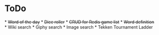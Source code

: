 <h1>ToDo</h1>
* <s>Word of the day</s>
* <s>Dice roller</s>
* <s>CRUD for Redis game list</s>
* <s>Word definition</s>
* Wiki search
* Giphy search
* Image search
* Tekken Tournament Ladder
